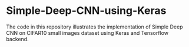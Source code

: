 # Simple-Deep-CNN-using-Keras

The code in this repository illustrates the implementation of Simple Deep CNN on CIFAR10 small images dataset using Keras and Tensorflow backend.
